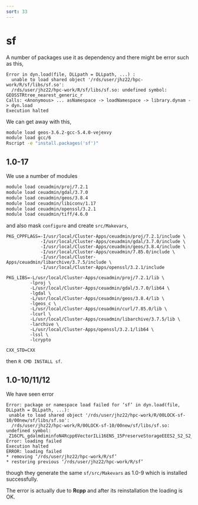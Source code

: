 ```yaml
---
sort: 33
---
```


# sf

A number of packages use it as dependency and there might be error such as this,

```
Error in dyn.load(file, DLLpath = DLLpath, ...) :
  unable to load shared object '/rds/user/jhz22/hpc-work/R/sf/libs/sf.so':
  /rds/user/jhz22/hpc-work/R/sf/libs/sf.so: undefined symbol: GEOSSTRtree_nearest_generic_r
Calls: <Anonymous> ... asNamespace -> loadNamespace -> library.dynam -> dyn.load
Execution halted
```

We can get away with this,

```bash
module load geos-3.6.2-gcc-5.4.0-vejexvy
module load gcc/6
Rscript -e "install.packages('sf')"
```

## 1.0-17

We use a number of modules

```bash
module load ceuadmin/proj/7.2.1
module load ceuadmin/gdal/3.7.0
module load ceuadmin/geos/3.8.4
module load ceuadmin/libiconv/1.17
module load ceuadmin/openssl/3.2.1
module load ceuadmin/tiff/4.6.0
```

and also mask `configure` and create `src/Makevars`,

```
PKG_CPPFLAGS=-I/usr/local/Cluster-Apps/ceuadmin/proj/7.2.1/include \
             -I/usr/local/Cluster-Apps/ceuadmin/gdal/3.7.0/include \
             -I/usr/local/Cluster-Apps/ceuadmin/geos/3.8.4/include \
             -I/usr/local/Cluster-Apps/ceuadmin/7.85.0/include \
             -I/usr/local/Cluster-Apps/ceuadmin/libarchive/3.7.5/include \
             -I/usr/local/Cluster-Apps/openssl/3.2.1/include

PKG_LIBS=-L/usr/local/Cluster-Apps/ceuadmin/proj/7.2.1/lib \
         -lproj \
         -L/usr/local/Cluster-Apps/ceuadmin/gdal/3.7.0/lib64 \
         -lgdal \
         -L/usr/local/Cluster-Apps/ceuadmin/geos/3.8.4/lib \
         -lgeos_c \
         -L/usr/local/Cluster-Apps/ceuadmin/curl/7.85.0/lib \
         -lcurl \
         -L/usr/local/Cluster-Apps/ceuadmin/libarchive/3.7.5/lib \
         -larchive \
         -L/usr/local/Cluster-Apps/openssl/3.2.1/lib64 \
         -lssl \
         -lcrypto

CXX_STD=CXX
```

then `R CMD INSTALL sf`.

## 1.0-10/11/12

We have seen error

```
Error: package or namespace load failed for ‘sf’ in dyn.load(file, DLLpath = DLLpath, ...):
 unable to load shared object '/rds/user/jhz22/hpc-work/R/00LOCK-sf-10/00new/sf/libs/sf.so':
  /rds/user/jhz22/hpc-work/R/00LOCK-sf-10/00new/sf/libs/sf.so: undefined symbol: _Z16CPL_gdalmdiminfoN4Rcpp6VectorILi16ENS_15PreserveStorageEEES2_S2_S2_
Error: loading failed
Execution halted
ERROR: loading failed
* removing ‘/rds/user/jhz22/hpc-work/R/sf’
* restoring previous ‘/rds/user/jhz22/hpc-work/R/sf’
```

though they generate the same `sf/src/Makevars` as 1.0-9 which is installed successfully.

The error is actually due to **Rcpp** and after its reinstallation the loading is OK.
